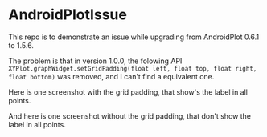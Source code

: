 # AndroidPlotIssue

This repo is to demonstrate an issue while upgrading from AndroidPlot 0.6.1 to 1.5.6.


The problem is that in version 1.0.0, the folowing API `XYPlot.graphWidget.setGridPadding(float left, float top, float right, float bottom)` was removed, and I can't find a equivalent one.

Here is one screenshot with the grid padding, that show's the label in all points.



And here is one screenshot without the grid padding, that don't show the label in all points.
